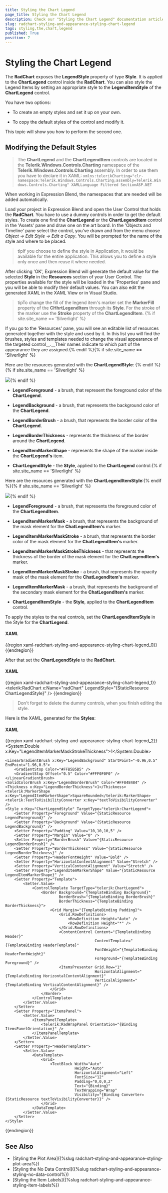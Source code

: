 ```yaml
---
title: Styling the Chart Legend
page_title: Styling the Chart Legend
description: Check our "Styling the Chart Legend" documentation article for the RadChart WPF control.
slug: radchart-styling-and-appearance-styling-chart-legend
tags: styling,the,chart,legend
published: True
position: 7
---
```


# Styling the Chart Legend



The __RadChart__ exposes the __LegendStyle__ property of type __Style__. It is applied to the __ChartLegend__ control inside the __RadChart__. You can also style the Legend Items by setting an appropriate style to the __LegendItemStyle__ of the __ChartLegend__ control.

You have two options:

* To create an empty styles and set it up on your own.

* To copy the default styles of the control and modify it.

This topic will show you how to perform the second one.

## Modifying the Default Styles

>The __ChartLegend__ and the __ChartLegendItem__ controls are located in the __Telerik.Windows.Controls.Charting__ namespace of the __Telerik.Windows.Controls.Charting__ assembly. In order to use them you have to declare it in XAML: `xmlns:telerikCharting="clr-namespace:Telerik.Windows.Controls.Charting;assembly=Telerik.Windows.Controls.Charting" XAMLLanguage Filtered SectionASP.NET`

When working in Expression Blend, the namespaces that are needed will be added automatically.

Load your project in Expression Blend and open the User Control that holds the __RadChart__. You have to use a dummy controls in order to get the default styles. To create one find the __ChartLegend__ or the __ChartLegendItem__ control in the 'Assets' pane and draw one on the art board. In the 'Objects and Timeline' pane select the control, you've drawn and from the menu choose *Object -> Edit Style -> Edit a Copy*. You will be prompted for the name of the style and where to be placed.

>tipIf you choose to define the style in Application, it would be available for the entire application. This allows you to define a style only once and then reuse it where needed.

After clicking 'OK', Expression Blend will generate the default value for the selected __Style__ in the __Resources__ section of your User Control. The properties available for the style will be loaded in the 'Properties' pane and you will be able to modify their default values. You can also edit the generated XAML in the XAML View or in Visual Studio.

>tipTo change the fill of the legend item's marker set the __MarkerFill__ property of the __CHhrtLegendItem__ through its __Style__. For the stroke of the marker use the __Stroke__ property of the __ChartLegendItem__. {% if site.site_name == 'Silverlight' %}

If you go to the 'Resources' pane, you will see an editable list of resources generated together with the style and used by it. In this list you will find the brushes, styles and templates needed to change the visual appearance of the targeted control__.__Their names indicate to which part of the appearance they are assigned.{% endif %}{% if site.site_name == 'Silverlight' %}

Here are the resources generated with the __ChartLegendStyle__: {% endif %}{% if site.site_name == 'Silverlight' %}

![](images/RadChart_Styles_and_Templates_Styling_ChartLegend_01.png){% endif %}


* __LegendForeground__ - a brush, that represent the foreground color of the __ChartLegend__.

* __LegendBackground__ - a brush, that represents the background color of the __ChartLegend__.

* __LegendBorderBrush__ - a brush, that represents the border color of the __ChartLegend__.

* __LegendBorderThickness__ - represents the thickness of the border around the __ChartLegend__.

* __LegendItemMarkerShape__ - represents the shape of the marker inside the __ChartLegend's__ item.

* __ChartLegendStyle__ - the __Style__, applied to the __ChartLegend__ control.{% if site.site_name == 'Silverlight' %}

Here are the resources generated with the __ChartLegendItemStyle__:{% endif %}{% if site.site_name == 'Silverlight' %}

![](images/RadChart_Styles_and_Templates_Styling_ChartLegend_02.png){% endif %}

* __LegendForeground__ - a brush, that represents the foreground color of the __ChartLegendItem__.

* __LegendItemMarkerMask__ - a brush, that represents the background of the mask element for the __ChatLegendItem's__ marker.

* __LegendItemMarkerMaskStroke__ - a brush, that represents the border color of the mask element for the __ChatLegendItem's__ marker.

* __LegendItemMarkerMaskStrokeThickness__ - that represents the thickness of the border of the mask element for the __ChatLegendItem's__ marker.

* __LegendItemMarkerMaskStroke__ - a brush, that represents the opacity mask of the mask element for the __ChatLegendItem's__ marker.

* __LegendItemMarkerMask__ - a brush, that represents the background of the secondary mask element for the __ChatLegendItem's__ marker.

* __ChartLegendItemStyle__ - the __Style__, applied to the __ChartLegendItem__ control.

To apply the styles to the real controls, set the __ChartLegendItemStyle__ in the Style for the __ChartLegend__.

#### __XAML__

{{region xaml-radchart-styling-and-appearance-styling-chart-legend_0}}
	<Style x:Key="ChartLegendStyle" TargetType="telerik:ChartLegend">
	    <!--  ...  -->
	    <Setter Property="LegendItemStyle" Value="{StaticResource ChartLegendItemStyle}" />
	    <!--  ...  -->
	</Style>
{{endregion}}



After that set the __ChartLegendStyle__ to the __RadChart__.

#### __XAML__

{{region xaml-radchart-styling-and-appearance-styling-chart-legend_1}}
	<telerik:RadChart x:Name="radChart" LegendStyle="{StaticResource ChartLegendStyle}" />
{{endregion}}



>Don't forget to delete the dummy controls, when you finish editing the style.

Here is the XAML, generated for the __Styles__:

#### __XAML__

{{region xaml-radchart-styling-and-appearance-styling-chart-legend_2}}
	<SolidColorBrush x:Key="LegendForeground" Color="#FF000000" />
	<LinearGradientBrush x:Key="LegendItemMarkerMask" StartPoint="0.5,0" EndPoint="0.5,1">
	    <GradientStop Offset="0.009" Color="#D8FFFFFF" />
	    <GradientStop Offset="1" Color="#66FFFFFF" />
	    <GradientStop Offset="0.43" Color="Transparent" />
	    <GradientStop Offset="0.42" Color="#7FFFFFFF" />
	</LinearGradientBrush>
	<SolidColorBrush x:Key="LegendItemMarkerMaskOpacityMask" Color="#FF000000" />
	<SolidColorBrush x:Key="LegendItemMarkerMaskStroke" Color="White" />
	<System:Double x:Key="LegendItemMarkerMaskStrokeThickness">1</System:Double>
	<SolidColorBrush x:Key="LegendItemMarkerMask2" Color="Transparent" />
	<Style x:Key="ChartLegendItemStyle" TargetType="telerik:ChartLegendItem">
	    <Setter Property="Foreground" Value="{StaticResource LegendForeground}" />
	    <Setter Property="Padding" Value="5,0,5,0" />
	    <Setter Property="Margin" Value="0,3,0,2" />
	    <Setter Property="Template">
	        <Setter.Value>
	            <ControlTemplate TargetType="telerik:ChartLegendItem">
	                <Grid x:Name="PART_MainContainer"
	                      HorizontalAlignment="Stretch"
	                      VerticalAlignment="Top"
	                      Background="{TemplateBinding Background}">
	                    <Grid.ColumnDefinitions>
	                        <ColumnDefinition Width="Auto" />
	                        <ColumnDefinition />
	                    </Grid.ColumnDefinitions>
	                    <Path x:Name="PART_LegendItemMarker"
	                          Width="16"
	                          Height="16"
	                          Margin="{TemplateBinding Margin}"
	                          Stretch="Fill"
	                          StrokeThickness="{TemplateBinding MarkerStrokeThickness}"
	                          Style="{TemplateBinding ItemStyle}">
	                        <Path.Data>
	                            <PathGeometry x:Name="PART_ItemMarkerGeometry" />
	                        </Path.Data>
	                    </Path>
	                    <Path x:Name="PART_SelectedState"
	                          Width="14"
	                          Height="14"
	                          Margin="{TemplateBinding Margin}"
	                          Fill="{StaticResource LegendItemMarkerMask}"
	                          OpacityMask="{StaticResource LegendItemMarkerMaskOpacityMask}"
	                          Stretch="Fill"
	                          Stroke="{StaticResource LegendItemMarkerMaskStroke}"
	                          StrokeThickness="{StaticResource LegendItemMarkerMaskStrokeThickness}">
	                        <Path.Data>
	                            <PathGeometry x:Name="PART_ItemMarkerMaskGeometry" />
	                        </Path.Data>
	                    </Path>
	                    <Path Width="14"
	                          Height="14"
	                          Margin="{TemplateBinding Margin}"
	                          Fill="{StaticResource LegendItemMarkerMask2}"
	                          Stretch="Fill">
	                        <Path.Data>
	                            <PathGeometry x:Name="PART_ItemMarkerMaskGeometry2" />
	                        </Path.Data>
	                    </Path>
	                    <TextBlock x:Name="PART_TextBlock"
	                               Grid.Column="1"
	                               Margin="{TemplateBinding Margin}"
	                               Foreground="{TemplateBinding Foreground}"
	                               Padding="{TemplateBinding Padding}"
	                               Text="{TemplateBinding Label}" />
	                    <VisualStateManager.VisualStateGroups>
	                        <VisualStateGroup x:Name="HoverStates">
	                            <VisualState x:Name="Normal">
	                                <Storyboard>
	                                    <DoubleAnimation Duration="0.00:00:00.15"
	                                                     Storyboard.TargetName="PART_MainContainer"
	                                                     Storyboard.TargetProperty="Opacity"
	                                                     To="1.0" />
	                                </Storyboard>
	                            </VisualState>
	                            <VisualState x:Name="Hovered">
	                                <Storyboard>
	                                    <DoubleAnimation Duration="0.00:00:00.15"
	                                                     Storyboard.TargetName="PART_MainContainer"
	                                                     Storyboard.TargetProperty="Opacity"
	                                                     To="1.0" />
	                                </Storyboard>
	                            </VisualState>
	                            <VisualState x:Name="Hidden">
	                                <Storyboard>
	                                    <DoubleAnimation Duration="0.00:00:00.15"
	                                                     Storyboard.TargetName="PART_MainContainer"
	                                                     Storyboard.TargetProperty="Opacity"
	                                                     To="0.15" />
	                                </Storyboard>
	                            </VisualState>
	                        </VisualStateGroup>
	                        <VisualStateGroup x:Name="SelectionStates">
	                            <VisualState x:Name="Unselected" />
	                            <VisualState x:Name="Selected">
	                                <Storyboard>
	                                    <ObjectAnimationUsingKeyFrames Duration="0.00:00:00.05"
	                                                                   Storyboard.TargetName="PART_LegendItemMarker"
	                                                                   Storyboard.TargetProperty="Stroke">
	                                        <DiscreteObjectKeyFrame KeyTime="0.00:00:00.0">
	                                            <DiscreteObjectKeyFrame.Value>
	                                                <SolidColorBrush Color="#B2000000" />
	                                            </DiscreteObjectKeyFrame.Value>
	                                        </DiscreteObjectKeyFrame>
	                                    </ObjectAnimationUsingKeyFrames>
	                                    <ObjectAnimationUsingKeyFrames Duration="0.00:00:00.05"
	                                                                   Storyboard.TargetName="PART_LegendItemMarker"
	                                                                   Storyboard.TargetProperty="StrokeThickness">
	                                        <DiscreteObjectKeyFrame KeyTime="0.00:00:00.0">
	                                            <DiscreteObjectKeyFrame.Value>
	                                                <System:Double>2</System:Double>
	                                            </DiscreteObjectKeyFrame.Value>
	                                        </DiscreteObjectKeyFrame>
	                                    </ObjectAnimationUsingKeyFrames>
	                                    <ObjectAnimationUsingKeyFrames Duration="0.00:00:00.05"
	                                                                   Storyboard.TargetName="PART_SelectedState"
	                                                                   Storyboard.TargetProperty="StrokeThickness">
	                                        <DiscreteObjectKeyFrame KeyTime="0.00:00:00.0">
	                                            <DiscreteObjectKeyFrame.Value>
	                                                <System:Double>0</System:Double>
	                                            </DiscreteObjectKeyFrame.Value>
	                                        </DiscreteObjectKeyFrame>
	                                    </ObjectAnimationUsingKeyFrames>
	                                </Storyboard>
	                            </VisualState>
	                        </VisualStateGroup>
	                    </VisualStateManager.VisualStateGroups>
	                </Grid>
	            </ControlTemplate>
	        </Setter.Value>
	    </Setter>
	</Style>
	
	<LinearGradientBrush x:Key="LegendBackground" StartPoint="-0.96,0.5" EndPoint="1.96,0.5">
	    <GradientStop Color="#FFB5B5B5" />
	    <GradientStop Offset="0.5" Color="#FFF0F0F0" />
	</LinearGradientBrush>
	<SolidColorBrush x:Key="LegendBorderBrush" Color="#FF848484" />
	<Thickness x:Key="LegendBorderThickness">1</Thickness>
	<telerik:MarkerShape x:Key="LegendItemMarkerShape">SquareRounded</telerik:MarkerShape>
	<telerik:TextToVisibilityConverter x:Key="textToVisibilityConverter" />
	<Style x:Key="ChartLegendStyle" TargetType="telerik:ChartLegend">
	    <Setter Property="Foreground" Value="{StaticResource LegendForeground}" />
	    <Setter Property="Background" Value="{StaticResource LegendBackground}" />
	    <Setter Property="Padding" Value="10,10,10,5" />
	    <Setter Property="Margin" Value="0" />
	    <Setter Property="BorderBrush" Value="{StaticResource LegendBorderBrush}" />
	    <Setter Property="BorderThickness" Value="{StaticResource LegendBorderThickness}" />
	    <Setter Property="HeaderFontWeight" Value="Bold" />
	    <Setter Property="HorizontalContentAlignment" Value="Stretch" />
	    <Setter Property="VerticalContentAlignment" Value="Stretch" />
	    <Setter Property="LegendItemMarkerShape" Value="{StaticResource LegendItemMarkerShape}" />
	    <Setter Property="Template">
	        <Setter.Value>
	            <ControlTemplate TargetType="telerik:ChartLegend">
	                <Border Background="{TemplateBinding Background}"
	                        BorderBrush="{TemplateBinding BorderBrush}"
	                        BorderThickness="{TemplateBinding BorderThickness}">
	                    <Grid Margin="{TemplateBinding Padding}">
	                        <Grid.RowDefinitions>
	                            <RowDefinition Height="Auto" />
	                            <RowDefinition Height="*" />
	                        </Grid.RowDefinitions>
	                        <ContentControl Content="{TemplateBinding Header}"
	                                        ContentTemplate="{TemplateBinding HeaderTemplate}"
	                                        FontWeight="{TemplateBinding HeaderFontWeight}"
	                                        Foreground="{TemplateBinding Foreground}" />
	                        <ItemsPresenter Grid.Row="1"
	                                        HorizontalAlignment="{TemplateBinding HorizontalContentAlignment}"
	                                        VerticalAlignment="{TemplateBinding VerticalContentAlignment}" />
	                    </Grid>
	                </Border>
	            </ControlTemplate>
	        </Setter.Value>
	    </Setter>
	    <Setter Property="ItemsPanel">
	        <Setter.Value>
	            <ItemsPanelTemplate>
	                <telerik:RadWrapPanel Orientation="{Binding ItemsPanelOrientation}" />
	            </ItemsPanelTemplate>
	        </Setter.Value>
	    </Setter>
	    <Setter Property="HeaderTemplate">
	        <Setter.Value>
	            <DataTemplate>
	                <Grid>
	                    <TextBlock Width="Auto"
	                               Height="Auto"
	                               HorizontalAlignment="Left"
	                               FontSize="12"
	                               Padding="0,0,0,2"
	                               Text="{Binding}"
	                               TextWrapping="Wrap"
	                               Visibility="{Binding Converter={StaticResource textToVisibilityConverter}}" />
	                </Grid>
	            </DataTemplate>
	        </Setter.Value>
	    </Setter>
	</Style>
{{endregion}}



## See Also

 * [Styling the Plot Area]({%slug radchart-styling-and-appearance-styling-plot-area%})
 * [Styling the No Data Control]({%slug radchart-styling-and-appearance-styling-no-data-control%})
 * [Styling the Item Labels]({%slug radchart-styling-and-appearance-styling-item-labels%})
